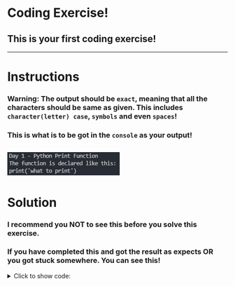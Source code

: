 # Coding Exercise!
## This is your **first** coding exercise!
---
# Instructions
### **Warning:** The output should be `exact`, meaning that all the characters should be same as given. This includes `character(letter) case`, `symbols` and even `spaces`!

### This is what is to be got in the `console` as your output!
![Coding Exercise 1](https://raw.githubusercontent.com/AaryanKhClasses/Learning-Python-new/main/src/day_1/assets/coding_exercise_1.png)
---
# Solution
### I recommend you **NOT** to see this before you solve this exercise.
### If you have completed this and got the result as expects **OR** you got stuck somewhere. You can see this!
<details>
    <summary>Click to show code:</summary>

   
    print("Day 1 - Python Print Function")
    print("The function is declared like this:")
    print("print('what to print')")
    
</details>
